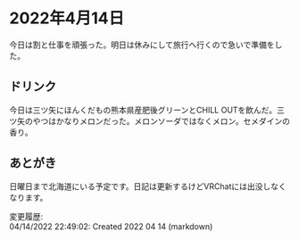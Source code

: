 # 2022年4月14日

今日は割と仕事を頑張った。明日は休みにして旅行へ行くので急いで準備をした。

## ドリンク

今日は三ツ矢にほんくだもの熊本県産肥後グリーンとCHILL OUTを飲んだ。三ツ矢のやつはかなりメロンだった。メロンソーダではなくメロン。セメダインの香り。

## あとがき

日曜日まで北海道にいる予定です。日記は更新するけどVRChatには出没しなくなります。

変更履歴:  
04/14/2022 22:49:02: Created 2022 04 14 (markdown)  
